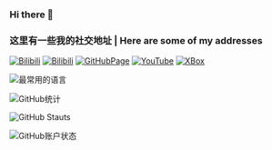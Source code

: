 ### Hi there 👋

### 这里有一些我的社交地址 | Here are some of my addresses

[![Bilibili](https://img.shields.io/badge/Bilibili-ConiMite-green)](https://space.bilibili.com/3493092334242540)
[![Bilibili](https://img.shields.io/badge/ZhiHu-ConiMite-blue)](https://www.zhihu.com/people/vc0qlq)
[![GitHubPage](https://img.shields.io/badge/GitHub-Page-brown)](https://mstouk57g.github.io)
[![YouTube](https://img.shields.io/badge/Youtube-ntcho-cyan)](https://youtube.com/@ntcho-ge9gx)
[![XBox](https://img.shields.io/badge/XBox-Coni-yellow)](https://www.xbox.com/en-US/play/user/ConiMite)

![最常用的语言](https://github-readme-stats.vercel.app/api/top-langs/?username=mstouk57g&show_icons=true&count_private=true&locale=cn&layout=donut&theme=transparent)

![GitHub统计](https://github-readme-stats.vercel.app/api?username=mstouk57g&show_icons=true&count_private=true&locale=cn&theme=transparent)

![GitHub Stauts](https://streak-stats.demolab.com/?user=mstouk57g&stroke=0891b2&background=ffffff&ring=0891b2&fire=0891b2&currStreakNum=586e75&currStreakLabel=0891b2&sideNums=586e75&sideLabels=586e75&dates=586e75&theme=transparent)

![GitHub账户状态](https://github-profile-summary-cards.vercel.app/api/cards/profile-details?username=mstouk57g&theme=transparent)
